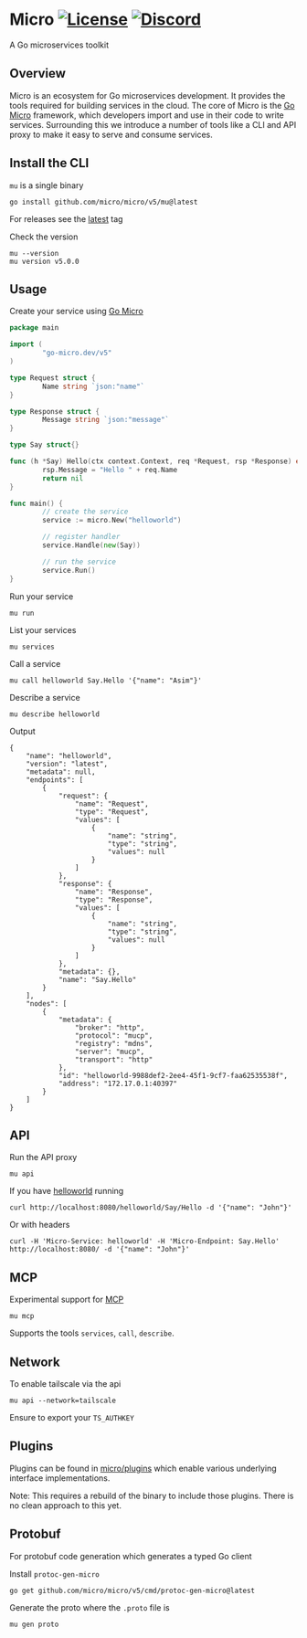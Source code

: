 # Micro [![License](https://img.shields.io/badge/License-Apache_2.0-blue.svg)](https://opensource.org/licenses/Apache-2.0) [![Discord](https://img.shields.io/badge/discord-chat-800080?style=flat-square)](https://discord.gg/UmFkPbu32m)

A Go microservices toolkit

## Overview

Micro is an ecosystem for Go microservices development. It provides the tools required for building services in the cloud. 
The core of Micro is the [Go Micro](https://go-micro.dev) framework, which developers import and use in their code to 
write services. Surrounding this we introduce a number of tools like a CLI and API proxy to make it easy to serve and consume 
services. 

## Install the CLI

`mu` is a single binary

```
go install github.com/micro/micro/v5/mu@latest
```

For releases see the [latest](https://github.com/micro/micro/releases/latest) tag

Check the version

```
mu --version
mu version v5.0.0
```

## Usage

Create your service using [Go Micro](https://go-micro.dev)

```go
package main

import (
        "go-micro.dev/v5"
)

type Request struct {
        Name string `json:"name"`
}

type Response struct {
        Message string `json:"message"`
}

type Say struct{}

func (h *Say) Hello(ctx context.Context, req *Request, rsp *Response) error {
        rsp.Message = "Hello " + req.Name
        return nil
}

func main() {
        // create the service
        service := micro.New("helloworld")

        // register handler
        service.Handle(new(Say))

        // run the service
        service.Run()
}
```

Run your service

```
mu run
```

List your services

```
mu services
```

Call a service

```
mu call helloworld Say.Hello '{"name": "Asim"}'
```

Describe a service

```
mu describe helloworld
```

Output

```
{
    "name": "helloworld",
    "version": "latest",
    "metadata": null,
    "endpoints": [
        {
            "request": {
                "name": "Request",
                "type": "Request",
                "values": [
                    {
                        "name": "string",
                        "type": "string",
                        "values": null
                    }
                ]
            },
            "response": {
                "name": "Response",
                "type": "Response",
                "values": [
                    {
                        "name": "string",
                        "type": "string",
                        "values": null
                    }
                ]
            },
            "metadata": {},
            "name": "Say.Hello"
        }
    ],
    "nodes": [
        {
            "metadata": {
                "broker": "http",
                "protocol": "mucp",
                "registry": "mdns",
                "server": "mucp",
                "transport": "http"
            },
            "id": "helloworld-9988def2-2ee4-45f1-9cf7-faa62535538f",
            "address": "172.17.0.1:40397"
        }
    ]
}
```

## API

Run the API proxy

```
mu api
```

If you have [helloworld](https://github.com/micro/helloworld) running

```
curl http://localhost:8080/helloworld/Say/Hello -d '{"name": "John"}'
```

Or with headers

```
curl -H 'Micro-Service: helloworld' -H 'Micro-Endpoint: Say.Hello' http://localhost:8080/ -d '{"name": "John"}'
```

## MCP

Experimental support for [MCP](https://github.com/modelcontextprotocol)

```
mu mcp
```

Supports the tools `services`, `call`, `describe`.

## Network

To enable tailscale via the api

```
mu api --network=tailscale
```

Ensure to export your `TS_AUTHKEY`

## Plugins

Plugins can be found in [micro/plugins](https://github.com/micro/plugins) which enable various underlying interface implementations.

Note: This requires a rebuild of the binary to include those plugins. There is no clean approach to this yet.

## Protobuf

For protobuf code generation which generates a typed Go client

Install `protoc-gen-micro`

```
go get github.com/micro/micro/v5/cmd/protoc-gen-micro@latest
```

Generate the proto where the `.proto` file is

```
mu gen proto
```
